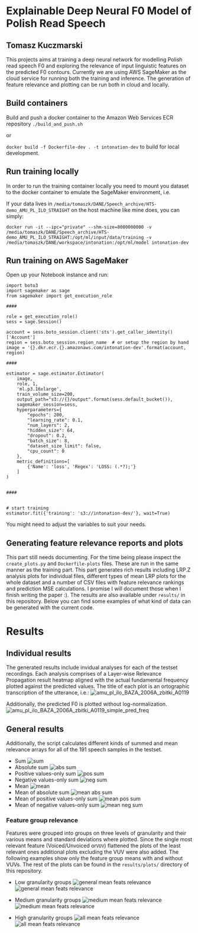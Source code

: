 # Explainable Deep Neural F0 Model of Polish Read Speech
## Tomasz Kuczmarski
This projects aims at training a deep neural network for modelling Polish read speech F0 and exploring the relevance of input linguistic features on the predicted F0 contours.
Currently we are using AWS SageMaker as the cloud service for running both the training and
inference. The generation of feature relevance and plotting can be run both in cloud and locally.

## Build containers
Build and push a docker container to the Amazon Web Services ECR repository
`./build_and_push.sh`

or 

`docker build -f Dockerfile-dev . -t intonation-dev`
to build for local development.

## Run training locally
In order to run the training container locally you need to mount you dataset to the docker container to emulate the SageMaker environment, i.e.

If your data lives in `/media/tomaszk/DANE/Speech_archive/HTS-demo_AMU_PL_ILO_STRAIGHT` on the host machine like mine does, you can simply:

`docker run -it --ipc="private" --shm-size=8000000000 -v /media/tomaszk/DANE/Speech_archive/HTS-demo_AMU_PL_ILO_STRAIGHT:/opt/ml/input/data/training -v /media/tomaszk/DANE/workspace/intonation:/opt/ml/model intonation-dev`

## Run training on AWS SageMaker

Open up your Notebook instance and run:
```
import boto3
import sagemaker as sage
from sagemaker import get_execution_role

####

role = get_execution_role()
sess = sage.Session()

account = sess.boto_session.client('sts').get_caller_identity()['Account']
region = sess.boto_session.region_name  # or setup the region by hand
image = '{}.dkr.ecr.{}.amazonaws.com/intonation-dev'.format(account, region)

####

estimator = sage.estimator.Estimator(
    image,
    role, 1,
    'ml.p3.16xlarge',
    train_volume_size=200,
    output_path="s3://{}/output".format(sess.default_bucket()),
    sagemaker_session=sess,
    hyperparameters={
        "epochs": 200,
        "learning_rate": 0.1,
        "num_layers": 2,
        "hidden_size": 64,
        "dropout": 0.2,
        "batch_size": 8,
        "dataset_size_limit": false,
        "cpu_count": 0
    },
    metric_definitions=[
        {'Name': 'loss', 'Regex': 'LOSS: (.*?);'}
    ]
)


####


# start training
estimator.fit({'training': 's3://intonation-dev/'}, wait=True)

```

You might need to adjust the variables to suit your needs.


## Generating feature relevance reports and plots
This part still needs documenting. For the time being please inspect the `create_plots.py` and `Dockerfile-plots` files. These are run in the same manner as the training part. This part generates rich results including LRP.Z analysis plots for individual files, different types of mean LRP plots for the whole dataset and a number of CSV files with feature relevance rankings and prediction MSE calculations. I promise I will document those when I finish writing the paper :).
The results are also available under `results/` in this repository. Below you can find some examples of what kind of data can be generated with the current code.

# Results

## Individual results
The generated results include invidual analyses for each of the testset recordings. Each analysis comprises of a Layer-wise Relevance Propagation result heatmap aligned with the actual fundamental frequency plotted against the predicted values. The title of each plot is an ortographic transcription of the utterance, i.e.:
![amu_pl_ilo_BAZA_2006A_zbitki_A0119](https://github.com/mrslacklines/intonation_synthesis/blob/master/intonation_synthesis/results/plots/individual/amu_pl_ilo_BAZA_2006A_zbitki_A0119.png)

Additionally, the predicted F0 is plotted without log-normalization.
![amu_pl_ilo_BAZA_2006A_zbitki_A0119_simple_pred_freq](https://github.com/mrslacklines/intonation_synthesis/blob/master/intonation_synthesis/results/plots/individual/amu_pl_ilo_BAZA_2006A_zbitki_A0119_simple_pred_freq.png)

## General results
Additionally, the script calculates different kinds of summed and mean relevance arrays for all of the 191 speech samples in the testset.
* Sum
![sum](https://github.com/mrslacklines/intonation_synthesis/blob/master/intonation_synthesis/results/plots/sum.png)
* Absolute sum
![abs sum](https://github.com/mrslacklines/intonation_synthesis/blob/master/intonation_synthesis/results/plots/absolute_sum.png)
* Positive values-only sum
![pos sum](https://github.com/mrslacklines/intonation_synthesis/blob/master/intonation_synthesis/results/plots/positive_values_sum.png)
* Negative values-only sum
![neg sum](https://github.com/mrslacklines/intonation_synthesis/blob/master/intonation_synthesis/results/plots/negative_values_sum.png)
* Mean
![mean](https://github.com/mrslacklines/intonation_synthesis/blob/master/intonation_synthesis/results/plots/mean_(sum).png)
* Mean of absolute sum
![mean abs sum](https://github.com/mrslacklines/intonation_synthesis/blob/master/intonation_synthesis/results/plots/mean_(absolute_sum).png)
* Mean of positive values-only sum
![mean pos sum](https://github.com/mrslacklines/intonation_synthesis/blob/master/intonation_synthesis/results/plots/mean_(positive_only_sum).png)
* Mean of negative values-only sum
![mean neg sum](https://github.com/mrslacklines/intonation_synthesis/blob/master/intonation_synthesis/results/plots/mean_(negative_only_sum).png)

### Feature group relevance
Features were grouped into groups on three levels of granularity and their various means and standard deviations where plotted. Since the single most relevant feature (Voiced/Unvoiced or`VUV`) flattened the plots of the least relevant ones additional plots excluding the VUV were also added.
The following examples show only the feature group means with and without VUVs. The rest of the plots can be found in the `results/plots/` directory of this repository.

* Low granularity groups
![general mean feats relevance](https://github.com/mrslacklines/intonation_synthesis/blob/master/intonation_synthesis/results/plots/feature_relevance_ranking_-_mean_(sum)_-_general.png)
![general mean feats relevance](https://github.com/mrslacklines/intonation_synthesis/blob/master/intonation_synthesis/results/plots/feature_relevance_ranking_-_mean_(sum)_-_general_-_no_vuv.png)


* Medium granularity groups
![medium mean feats relevance](https://github.com/mrslacklines/intonation_synthesis/blob/master/intonation_synthesis/results/plots/feature_relevance_ranking_-_mean_(sum)_-_detailed.png)
![medium mean feats relevance](https://github.com/mrslacklines/intonation_synthesis/blob/master/intonation_synthesis/results/plots/feature_relevance_ranking_-_mean_(sum)_-_detailed_-_no_vuv.png)


* High granularity groups
![all mean feats relevance](https://github.com/mrslacklines/intonation_synthesis/blob/master/intonation_synthesis/results/plots/feature_relevance_ranking_-_mean_(sum)_-_all.png)
![all mean feats relevance](https://github.com/mrslacklines/intonation_synthesis/blob/master/intonation_synthesis/results/plots/feature_relevance_ranking_-_mean_(sum)_-_all_-_no_vuv.png)
